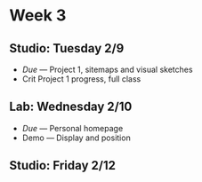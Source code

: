 # Week 3

## Studio: Tuesday 2/9

- _Due_ — Project 1, sitemaps and visual sketches
- Crit Project 1 progress, full class

## Lab: Wednesday 2/10
- _Due_ — Personal homepage
- Demo — Display and position

## Studio: Friday 2/12
